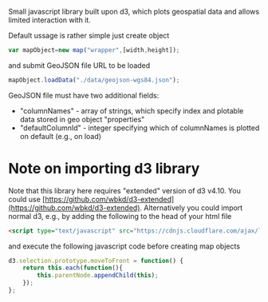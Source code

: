 Small javascript library built upon d3, which plots geospatial data and allows limited interaction with it.

Default ussage is rather simple just create object
```javascript
var mapObject=new map("wrapper",[width,height]);
```
and submit GeoJSON file URL to be loaded
```javascript
mapObject.loadData("./data/geojson-wgs84.json");
```

GeoJSON file must have two additional fields:
* "columnNames" - array of strings, which specify index and plotable data stored in geo object "properties"
* "defaultColumnId" - integer specifying which of columnNames is plotted on default (e.g., on load)

# Note on importing d3 library

Note that this library here requires "extended" version of d3 v4.10. You could use [https://github.com/wbkd/d3-extended](https://github.com/wbkd/d3-extended). Alternatively you could import normal d3, e.g., by adding the following to the head of your html file
```html
<script type="text/javascript" src="https://cdnjs.cloudflare.com/ajax/libs/d3/4.10.0/d3.min.js"></script>
```
and execute the following javascript code before creating map objects
```javascript
d3.selection.prototype.moveToFront = function() {  
    return this.each(function(){
        this.parentNode.appendChild(this);
    });
};
```
